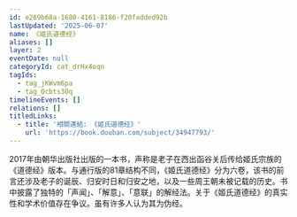 ```yaml
---
id: e269b68a-1680-4161-8186-f20fadded92b
lastUpdated: '2025-06-07'
name: 《姬氏道德经》
aliases: []
layer: 2
eventDate: null
categoryId: cat_drHx4oqn
tagIds:
  - tag_jKWvm6pa
  - tag_Ocbts3Oq
timelineEvents: []
relations: []
titledLinks:
  - title: '相關連結: 《姬氏道德经》'
    url: 'https://book.douban.com/subject/34947793/'
---
```

2017年由朝华出版社出版的一本书，声称是老子在西出函谷关后传给姬氏宗族的《道德经》版本。与通行版的81章结构不同，《姬氏道德经》分为六卷，该书的前言还涉及老子的诞辰、归安时日和归安之地，以及一些周王朝未被记载的历史。书中披露了独特的「声闻」、「解意」、「意联」的解经法。关于《姬氏道德经》的真实性和学术价值存在争议。虽有许多人认为其为伪经。

